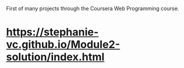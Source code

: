 First of many projects through the Coursera Web Programming course.
# https://stephanie-vc.github.io/Module2-solution/index.html
